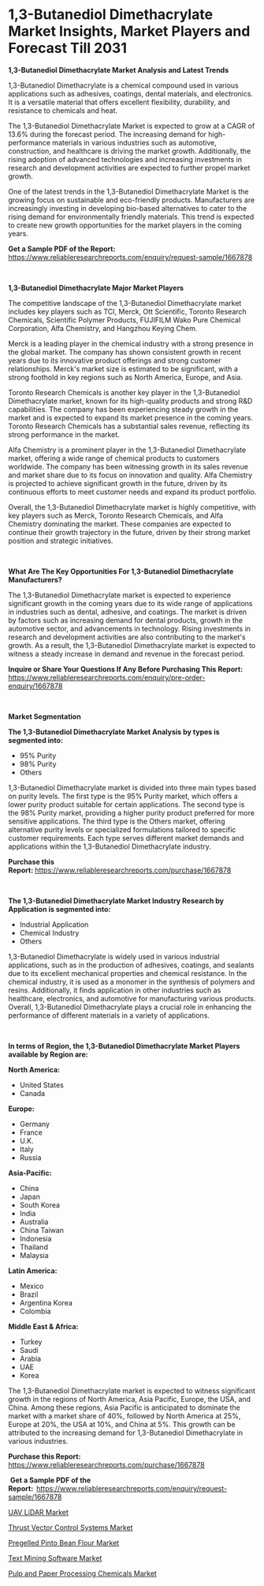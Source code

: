 <p><h1>1,3-Butanediol Dimethacrylate Market Insights, Market Players and Forecast Till 2031</h1></p><p><strong>1,3-Butanediol Dimethacrylate Market Analysis and Latest Trends</strong></p>
<p><p>1,3-Butanediol Dimethacrylate is a chemical compound used in various applications such as adhesives, coatings, dental materials, and electronics. It is a versatile material that offers excellent flexibility, durability, and resistance to chemicals and heat.</p><p>The 1,3-Butanediol Dimethacrylate Market is expected to grow at a CAGR of 13.6% during the forecast period. The increasing demand for high-performance materials in various industries such as automotive, construction, and healthcare is driving the market growth. Additionally, the rising adoption of advanced technologies and increasing investments in research and development activities are expected to further propel market growth.</p><p>One of the latest trends in the 1,3-Butanediol Dimethacrylate Market is the growing focus on sustainable and eco-friendly products. Manufacturers are increasingly investing in developing bio-based alternatives to cater to the rising demand for environmentally friendly materials. This trend is expected to create new growth opportunities for the market players in the coming years.</p></p>
<p><strong>Get a Sample PDF of the Report:&nbsp;</strong> <a href="https://www.reliableresearchreports.com/enquiry/request-sample/1667878">https://www.reliableresearchreports.com/enquiry/request-sample/1667878</a></p>
<p>&nbsp;</p>
<p><strong>1,3-Butanediol Dimethacrylate Major Market Players</strong></p>
<p><p>The competitive landscape of the 1,3-Butanediol Dimethacrylate market includes key players such as TCI, Merck, Ott Scientific, Toronto Research Chemicals, Scientific Polymer Products, FUJIFILM Wako Pure Chemical Corporation, Alfa Chemistry, and Hangzhou Keying Chem. </p><p>Merck is a leading player in the chemical industry with a strong presence in the global market. The company has shown consistent growth in recent years due to its innovative product offerings and strong customer relationships. Merck's market size is estimated to be significant, with a strong foothold in key regions such as North America, Europe, and Asia.</p><p>Toronto Research Chemicals is another key player in the 1,3-Butanediol Dimethacrylate market, known for its high-quality products and strong R&D capabilities. The company has been experiencing steady growth in the market and is expected to expand its market presence in the coming years. Toronto Research Chemicals has a substantial sales revenue, reflecting its strong performance in the market.</p><p>Alfa Chemistry is a prominent player in the 1,3-Butanediol Dimethacrylate market, offering a wide range of chemical products to customers worldwide. The company has been witnessing growth in its sales revenue and market share due to its focus on innovation and quality. Alfa Chemistry is projected to achieve significant growth in the future, driven by its continuous efforts to meet customer needs and expand its product portfolio.</p><p>Overall, the 1,3-Butanediol Dimethacrylate market is highly competitive, with key players such as Merck, Toronto Research Chemicals, and Alfa Chemistry dominating the market. These companies are expected to continue their growth trajectory in the future, driven by their strong market position and strategic initiatives.</p></p>
<p>&nbsp;</p>
<p><strong>What Are The Key Opportunities For 1,3-Butanediol Dimethacrylate Manufacturers?</strong></p>
<p><p>The 1,3-Butanediol Dimethacrylate market is expected to experience significant growth in the coming years due to its wide range of applications in industries such as dental, adhesive, and coatings. The market is driven by factors such as increasing demand for dental products, growth in the automotive sector, and advancements in technology. Rising investments in research and development activities are also contributing to the market's growth. As a result, the 1,3-Butanediol Dimethacrylate market is expected to witness a steady increase in demand and revenue in the forecast period.</p></p>
<p><strong>Inquire or Share Your Questions If Any Before Purchasing This Report:</strong> <a href="https://www.reliableresearchreports.com/enquiry/pre-order-enquiry/1667878">https://www.reliableresearchreports.com/enquiry/pre-order-enquiry/1667878</a></p>
<p>&nbsp;</p>
<p><strong>Market Segmentation</strong></p>
<p><strong>The 1,3-Butanediol Dimethacrylate Market Analysis by types is segmented into:</strong></p>
<p><ul><li>95% Purity</li><li>98% Purity</li><li>Others</li></ul></p>
<p><p>1,3-Butanediol Dimethacrylate market is divided into three main types based on purity levels. The first type is the 95% Purity market, which offers a lower purity product suitable for certain applications. The second type is the 98% Purity market, providing a higher purity product preferred for more sensitive applications. The third type is the Others market, offering alternative purity levels or specialized formulations tailored to specific customer requirements. Each type serves different market demands and applications within the 1,3-Butanediol Dimethacrylate industry.</p></p>
<p><strong>Purchase this Report:&nbsp;</strong><a href="https://www.reliableresearchreports.com/purchase/1667878">https://www.reliableresearchreports.com/purchase/1667878</a></p>
<p>&nbsp;</p>
<p><strong>The 1,3-Butanediol Dimethacrylate Market Industry Research by Application is segmented into:</strong></p>
<p><ul><li>Industrial Application</li><li>Chemical Industry</li><li>Others</li></ul></p>
<p><p>1,3-Butanediol Dimethacrylate is widely used in various industrial applications, such as in the production of adhesives, coatings, and sealants due to its excellent mechanical properties and chemical resistance. In the chemical industry, it is used as a monomer in the synthesis of polymers and resins. Additionally, it finds application in other industries such as healthcare, electronics, and automotive for manufacturing various products. Overall, 1,3-Butanediol Dimethacrylate plays a crucial role in enhancing the performance of different materials in a variety of applications.</p></p>
<p>&nbsp;</p>
<p><strong>In terms of Region, the 1,3-Butanediol Dimethacrylate Market Players available by Region are:</strong></p>
<p>
    <p> <strong> North America: </strong>
        <ul>
            <li>United States</li>
            <li>Canada</li>
        </ul>
        </p> 
    <p> <strong> Europe: </strong>
        <ul>
            <li>Germany</li>
            <li>France</li>
            <li>U.K.</li>
            <li>Italy</li>
            <li>Russia</li>
        </ul>
        </p> 
    <p> <strong> Asia-Pacific: </strong>
        <ul>
            <li>China</li>
            <li>Japan</li>
            <li>South Korea</li>
            <li>India</li>
            <li>Australia</li>
            <li>China Taiwan</li>
            <li>Indonesia</li>
            <li>Thailand</li>
            <li>Malaysia</li>
        </ul>
        </p> 
    <p> <strong> Latin America: </strong>
        <ul>
            <li>Mexico</li>
            <li>Brazil</li>
            <li>Argentina Korea</li>
            <li>Colombia</li>
        </ul>
        </p> 
    <p> <strong> Middle East & Africa: </strong>
        <ul>
            <li>Turkey</li>
            <li>Saudi</li>
            <li>Arabia</li>
            <li>UAE</li>
            <li>Korea</li>
        </ul>
    </p>
    </p>
<p><p>The 1,3-Butanediol Dimethacrylate market is expected to witness significant growth in the regions of North America, Asia Pacific, Europe, the USA, and China. Among these regions, Asia Pacific is anticipated to dominate the market with a market share of 40%, followed by North America at 25%, Europe at 20%, the USA at 10%, and China at 5%. This growth can be attributed to the increasing demand for 1,3-Butanediol Dimethacrylate in various industries.</p></p>
<p><strong>Purchase this Report: </strong><a href="https://www.reliableresearchreports.com/purchase/1667878">https://www.reliableresearchreports.com/purchase/1667878</a></p>
<p>&nbsp;<strong>Get a Sample PDF of the Report:&nbsp;&nbsp;</strong><a href="https://www.reliableresearchreports.com/enquiry/request-sample/1667878">https://www.reliableresearchreports.com/enquiry/request-sample/1667878</a></p>
<p><strong></strong></p>
<p><p><a href="https://medium.com/@jessicaholland33/uav-lidar-market-insights-into-market-cagr-market-trends-and-growth-strategies-a632ff493a26">UAV LiDAR Market</a></p><p><a href="https://medium.com/@jessicaholland33/thrust-vector-control-systems-market-research-report-its-history-and-forecast-2024-to-2031-4c6abc163459">Thrust Vector Control Systems Market</a></p><p><a href="https://github.com/Hazelklievgspy6vdcsmu106w/Market-Research-Report-List-1/blob/main/pregelled-pinto-bean-flour-market.md">Pregelled Pinto Bean Flour Market</a></p><p><a href="https://medium.com/@kathyfisher51/text-mining-software-market-size-market-outlook-and-market-forecast-2024-to-2031-e4cda557ead8">Text Mining Software Market</a></p><p><a href="https://github.com/ChiragRp1/Market-Research-Report-List-3/blob/main/pulp-and-paper-processing-chemicals-market.md">Pulp and Paper Processing Chemicals Market</a></p></p>